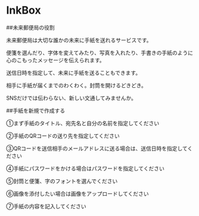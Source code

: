 # InkBox

##未来郵便局の役割

未来郵便局は大切な誰かの未来に手紙を送れるサービスです。

便箋を選んだり、字体を変えてみたり、写真を入れたり、手書きの手紙のように心のこもったメッセージを伝えられます。

送信日時を指定して、未来に手紙を送ることもできます。

相手に手紙が届くまでのわくわく。封筒を開けるどきどき。

SNSだけでは伝わらない、新しい文通してみませんか。


##手紙を新規で作成する

①まず手紙のタイトル、宛先名と自分の名前を指定してください

②手紙のQRコードの送り先を指定してください

③QRコードを送信相手のメールアドレスに送る場合は、送信日時を指定してください

④手紙にパスワードをかける場合はパスワードを指定してください

⑤封筒と便箋、字のフォントを選んでください

⑥画像を添付したい場合は画像をアップロードしてください

⑦手紙の内容を記入してください
